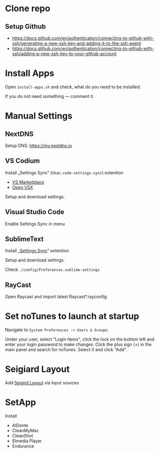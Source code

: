 # Clone repo

## Setup Github
- https://docs.github.com/en/authentication/connecting-to-github-with-ssh/generating-a-new-ssh-key-and-adding-it-to-the-ssh-agent
- https://docs.github.com/en/authentication/connecting-to-github-with-ssh/adding-a-new-ssh-key-to-your-github-account

# Install Apps

Open `install-apps.sh` and check, what do you need to be installed.

If you do not need something — comment it.

# Manual Settings

## NextDNS

Setup DNS: https://my.nextdns.io

## VS Codium

Install „Settings Sync“ (`Shan.code-settings-sync`) extention
- [VS Marketplace](https://marketplace.visualstudio.com/items?itemName=Shan.code-settings-sync)
- [Open VSX](https://open-vsx.org/vscode/item?itemName=Shan.code-settings-sync)

Setup and download settings.

## Visual Studio Code

Enable Settings Sync in menu

## SublimeText

Install „[Settings Sync](https://packagecontrol.io/packages/Sync%20Settings)“ extention

Setup and download settings.

Check `./config/Preferences.sublime-settings`

## RayCast

Open Raycast and import latest Raycast*.rayconfig

# Set noTunes to launch at startup

Navigate to `System Preferences -> Users & Groups`.

Under your user, select "Login Items", click the lock on the bottom left and enter your login password to make changes. Click the plus sign (+) in the main panel and search for noTunes. Select it and click "Add".

# Seigiard Layout
Add [Seigird Layout](https://github.com/Seigiard/keyboard-layout) via Input sources

# SetApp

Install
- AlDente
- CleanMyMac
- CleanShot
- Elmedia Player
- Endurance
